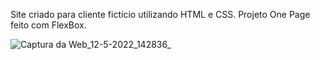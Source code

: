 Site criado para cliente fictício utilizando HTML e CSS. Projeto One Page feito com FlexBox.



![Captura da Web_12-5-2022_142836_](https://user-images.githubusercontent.com/91506770/168140267-0b7bc577-bcdc-46ed-82e4-feaa18f919fb.jpeg)
